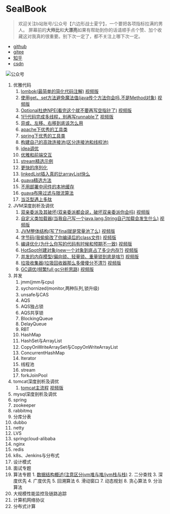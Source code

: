 # SealBook

> 欢迎关注b站账号/公众号【六边形战士夏宁】，一个要把各项指标拉满的男人。
屏幕前的**大帅比**和**大漂亮**如果有帮助到你的话请顺手点个赞、加个收藏这对我真的很重要。别下次一定了，都不关注上哪下次一定。
* [github](https://github.com/edanlx/SealBook)
* [gitee](https://gitee.com/seal_li/SealBook)
* [知乎](https://zhuanlan.zhihu.com/p/338222208)
* [csdn](https://blog.csdn.net/seal_li/article/details/111415366)

![公众号](http://seal_li.gitee.io/sealbook/pic/wechat.jpg)

  1. 优雅代码
        1. [lombok(最简单的简化代码注解)](./01graceCode/01lombok.md)  [视频版](https://www.bilibili.com/video/BV1yC4y1877R/)
        2. [使用get、set方法避免魔法值(java传个方法你会吗,不是Method对象)](./01graceCode/02method.md)  [视频版](https://www.bilibili.com/video/BV1ok4y1q7Be/)
        3. [Optional杜绝NPE(看完这个就不要再写空指针了)](./01graceCode/03optional.md)  [视频版](https://www.bilibili.com/video/BV1oy4y1r7r1/)
        4. [1行代码完成多线程，别再写runnable了](./01graceCode/04thread.md)  [视频版](https://www.bilibili.com/video/BV1jr4y1w7SH/)
        5. [异或、左移、右移到底该怎么用](./01graceCode/05symbol.md)
        6. [apache下优秀的工具类](./01graceCode/06apacheUtils.md)
        7. [spring下优秀的工具类](./01graceCode/07springUtils.md)
        8. [构建自己的高效连接池(区分连接池和线程池)](./01graceCode/08commonPool.md)
        9. [idea调优](./01graceCode/09idea.md)
        10. [优雅和前端交互](./01graceCode/10front.md)
        11. [stream精选示例](./01graceCode/11stream.md)
        12. [更快的序列化](./01graceCode/12serialize.md)
        13. [linkedList插入真的比arrayList快么](./01graceCode/13listSpeed.md)
        14. [guava精选方法](./01graceCode/14guava.md)
        15. [不用部署中间件的本地缓存](./01graceCode/15localeCache.md)
        16. [guava布隆过滤与限流算法](./01graceCode/16bloomAndRate.md)
        17. [当泛型遇上多肽](./01graceCode/17generic.md)
  2. JVM深度剖析及调优
        1. [双亲委派及其破坏(双亲委派都会说，破坏双亲委派你会吗)](./02jvm/01classloader.md)  [视频版](https://www.bilibili.com/video/BV1Sz4y1f7FB/)
        2. [自定义类加载器(当我自己写一个java.lang.String自己加载会发生什么)](./02jvm/02myclassLoader.md)  [视频版](https://www.bilibili.com/video/BV1Y54y1274Y/)
        3. [JVM整体结构(写了final就是常量池了么)](./02jvm/03jv.md)  [视频版](https://www.bilibili.com/video/BV1LZ4y1N75R)
        4. [字节码(我偷偷改了你编译后的class文件)](./02jvm/04clazz.md)  [视频版](https://www.bilibili.com/video/BV1454y1r7mf/)
        5. [编译优化(为什么你写的代码有时候和预期不一致)](./02jvm/05compile.md)  [视频版](https://www.bilibili.com/video/BV11i4y1L7BX/)
        6. [HotSpot创建对象(new一个对象到底占了多少内存?)](./02jvm/06HotSpotAndObject.md) [视频版](https://www.bilibili.com/video/BV1A54y1k7UW/)
        7. [并发的内存模型(偏向锁、轻量锁、重量锁到底是啥?)](./02jvm/07concurrence.md)  [视频版](https://www.bilibili.com/video/BV1LV411a7u7/)
        8. [垃圾收集器(垃圾回收器那么多傻傻分不清?)](./02jvm/08gcCollector.md)  [视频版](https://www.bilibili.com/video/BV1S5411V74U/)
        9. [GC调优(频繁full gc分析思路)](./02jvm/09gc.md) [视频版](https://www.bilibili.com/video/BV1Ey4y167HQ/)
  3. 并发
        1. jmm(jmm与cpu)
        2. sychornized(monitor,两种队列,锁升级)
        3. unsafe与CAS
        4. AQS
        5. AQS独占锁
        6. AQS共享锁
        7. BlockingQueue
        8. DelayQueue
        9. RBT
        10. HashMap
        11. HashSet与ArrayList
        12. CopyOnWriteArraySet与CopyOnWriteArrayList
        13. ConcurrentHashMap
        14. Iterator
        15. 线程池
        16. stream
        17. forkJoinPool
  4. tomcat深度剖析及调优
        1. [tomcat主流程](./04tomcat/01bootstrap.md)  [视频版](https://www.bilibili.com/video/BV1GK41137LQ/)
   5. mysql深度剖析及调优
   6. spring
   7. zookeeper
   8. rabbitmq
   9. 分库分表
   10. dubbo
   11. netty
   12. LVS
   13. springcloud-alibaba
   14. nginx
   15. redis
   16. k8s、Jenkins与分布式
   17. 设计模式
   18. 面试专题
  19. 算法专题
            1. [数据结构概述(注意区分jvm堆与堆/jvm栈与栈)](./arithmetic/structure.md)
            2. 二分查找
            3. 深度优先
            4. 广度优先
            5. 回溯算法
            6. 滑动窗口
            7. 动态规划
            8. 贪心算法
            9. 分治算法
  20. 大规模性能监控及链路追踪
  21. 计算机网络协议
  22. 分布式计算    